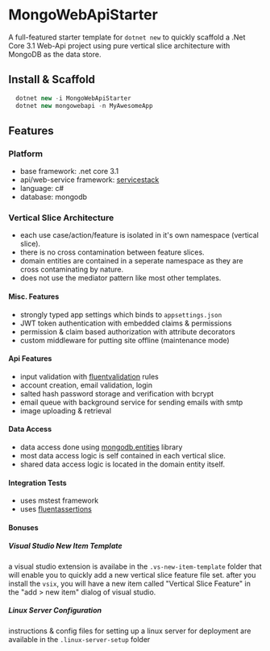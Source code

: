 # MongoWebApiStarter
A full-featured starter template for `dotnet new` to quickly scaffold a .Net Core 3.1 Web-Api project using pure vertical slice architecture with MongoDB as the data store.

## Install & Scaffold
```csharp
  dotnet new -i MongoWebApiStarter
  dotnet new mongowebapi -n MyAwesomeApp
```

## Features

### Platform
- base framework: .net core 3.1
- api/web-service framework: [servicestack](https://servicestack.net/)
- language: c#
- database: mongodb

### Vertical Slice Architecture
- each use case/action/feature is isolated in it's own namespace (vertical slice).
- there is no cross contamination between feature slices.
- domain entities are contained in a seperate namespace as they are cross contaminating by nature.
- does not use the mediator pattern like most other templates.

#### Misc. Features
- strongly typed app settings which binds to `appsettings.json`
- JWT token authentication with embedded claims & permissions
- permission & claim based authorization with attribute decorators
- custom middleware for putting site offline (maintenance mode)

#### Api Features
- input validation with [fluentvalidation](https://fluentvalidation.net/) rules
- account creation, email validation, login
- salted hash password storage and verification with bcrypt
- email queue with background service for sending emails with smtp
- image uploading & retrieval

#### Data Access
- data access done using [mongodb.entities](https://github.com/dj-nitehawk/MongoDB.Entities) library
- most data access logic is self contained in each vertical slice.
- shared data access logic is located in the domain entity itself.

#### Integration Tests
- uses mstest framework
- uses [fluentassertions](https://fluentassertions.com/)

#### Bonuses

##### Visual Studio New Item Template
a visual studio extension is availabe in the `.vs-new-item-template` folder that will enable you to quickly add a new vertical slice feature file set.
after you install the `vsix`, you will have a new item called "Vertical Slice Feature" in the "add > new item" dialog of visual studio.

##### Linux Server Configuration
instructions & config files for setting up a linux server for deployment are available in the `.linux-server-setup` folder